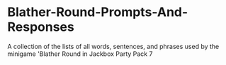 # Blather-Round-Prompts-And-Responses
A collection of the lists of all words, sentences, and phrases used by the minigame 'Blather Round in Jackbox Party Pack 7

